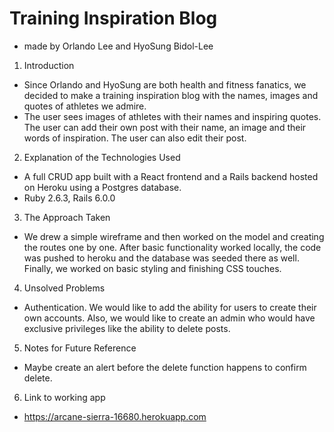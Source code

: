 # Training Inspiration Blog

  - made by Orlando Lee and HyoSung Bidol-Lee

1. Introduction
  - Since Orlando and HyoSung are both health and fitness fanatics, we decided to make a training inspiration blog with the names, images and quotes of athletes we admire.
  - The user sees images of athletes with their names and inspiring quotes. The user can add their own post with their name, an image and their words of inspiration. The user can also edit their post.

2. Explanation of the Technologies Used
  - A full CRUD app built with a React frontend and a Rails backend hosted on Heroku using a Postgres database.
  - Ruby 2.6.3, Rails 6.0.0

3. The Approach Taken
  - We drew a simple wireframe and then worked on the model and creating the routes one by one. After basic functionality worked locally, the code was pushed to heroku and the database was seeded there as well. Finally, we worked on basic styling and finishing CSS touches.

4. Unsolved Problems
  - Authentication. We would like to add the ability for users to create their own accounts. Also, we would like to create an admin who would have exclusive privileges like the ability to delete posts.

5. Notes for Future Reference
  - Maybe create an alert before the delete function happens to confirm delete.

6. Link to working app
  - https://arcane-sierra-16680.herokuapp.com
